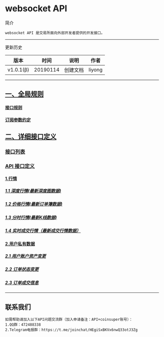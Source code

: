 # websocket API

简介

```
websocket API 是交易所面向外部开发者提供的开发接口。
```

------

更新历史

| 版本        | 时间       | 说明          | 作者     |
| --------- | -------- | ----------- | ------ |
| v1.0.1(β) | 20190114 | 创建文档 | liyong |

------

## [一、全局规则](https://github.com/coinsuper-premium/websocket_API_docs/wiki#%E4%B8%80%E5%85%A8%E5%B1%80%E8%A7%84%E5%88%99)

#### [接口规则](https://github.com/coinsuper-premium/websocket_API_docs/wiki#%E6%8E%A5%E5%8F%A3%E8%A7%84%E5%88%99)

#### [订阅参数约定](https://github.com/coinsuper-premium/websocket_API_docs/wiki#%E8%AE%A2%E9%98%85%E5%8F%82%E6%95%B0%E7%BA%A6%E5%AE%9A)

## [二、详细接口定义](https://github.com/coinsuper-premium/websocket_API_docs/wiki#%E4%BA%8C%E8%AF%A6%E7%BB%86%E6%8E%A5%E5%8F%A3%E5%AE%9A%E4%B9%89)

### [接口列表](https://github.com/coinsuper-premium/websocket_API_docs/wiki#%E6%8E%A5%E5%8F%A3%E5%88%97%E8%A1%A8)

### [API 接口定义](https://github.com/coinsuper-premium/websocket_API_docs/wiki#api-%E6%8E%A5%E5%8F%A3%E5%AE%9A%E4%B9%89)

#### [1.行情](https://github.com/coinsuper-premium/websocket_API_docs/wiki#1%E8%A1%8C%E6%83%85)

##### [1.1 深度行情(最新深度图数据)](https://github.com/coinsuper-premium/websocket_API_docs/wiki#11-%E6%B7%B1%E5%BA%A6%E8%A1%8C%E6%83%85%E6%9C%80%E6%96%B0%E6%B7%B1%E5%BA%A6%E5%9B%BE%E6%95%B0%E6%8D%AE)

##### [1.2 价格行情(最新订单簿数据)](https://github.com/coinsuper-premium/websocket_API_docs/wiki#12-%E4%BB%B7%E6%A0%BC%E8%A1%8C%E6%83%85%E6%9C%80%E6%96%B0%E8%AE%A2%E5%8D%95%E7%B0%BF%E6%95%B0%E6%8D%AE)

##### [1.3 分时行情(最新K线数据)](https://github.com/coinsuper-premium/websocket_API_docs/wiki#13-%E5%88%86%E6%97%B6%E8%A1%8C%E6%83%85%E6%9C%80%E6%96%B0k%E7%BA%BF%E6%95%B0%E6%8D%AE)

##### [1.4 实时成交行情（最新成交行情数据）](https://github.com/coinsuper-premium/websocket_API_docs/wiki#14-%E5%AE%9E%E6%97%B6%E6%88%90%E4%BA%A4%E8%A1%8C%E6%83%85%E6%9C%80%E6%96%B0%E6%88%90%E4%BA%A4%E8%A1%8C%E6%83%85%E6%95%B0%E6%8D%AE)

#### [2.用户私有数据](https://github.com/coinsuper-premium/websocket_API_docs/wiki#2%E7%94%A8%E6%88%B7%E7%A7%81%E6%9C%89%E6%95%B0%E6%8D%AE)

##### [2.1 用户账户资产变更](https://github.com/coinsuper-premium/websocket_API_docs/wiki#21-%E7%94%A8%E6%88%B7%E8%B4%A6%E6%88%B7%E8%B5%84%E4%BA%A7%E5%8F%98%E6%9B%B4)

##### [2.2 订单状态变更](https://github.com/coinsuper-premium/websocket_API_docs/wiki#22-%E8%AE%A2%E5%8D%95%E7%8A%B6%E6%80%81%E5%8F%98%E6%9B%B4)

##### [2.3 订单成交信息](https://github.com/coinsuper-premium/websocket_API_docs/wiki#23-%E8%AE%A2%E5%8D%95%E6%88%90%E4%BA%A4%E4%BF%A1%E6%81%AF)

------

## 联系我们

```
如需帮助请加入以下API问题交流群（加入申请备注：API+coinsuper账号）：
1.QQ群：472488338 
2.Telegram电报群：https://t.me/joinchat/HEgiSxBKVx6nwQ33otJ3Zg
```

